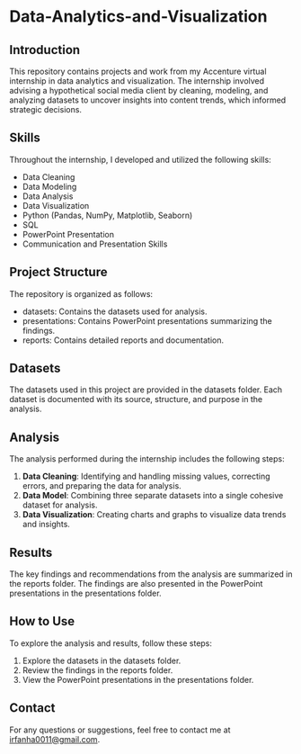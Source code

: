 # Data-Analytics-and-Visualization

## Introduction
This repository contains projects and work from my Accenture virtual internship in data analytics and visualization. The internship involved advising a hypothetical social media client by cleaning, modeling, and analyzing datasets to uncover insights into content trends, which informed strategic decisions.

## Skills
Throughout the internship, I developed and utilized the following skills:
- Data Cleaning
- Data Modeling
- Data Analysis
- Data Visualization
- Python (Pandas, NumPy, Matplotlib, Seaborn)
- SQL
- PowerPoint Presentation
- Communication and Presentation Skills

## Project Structure
The repository is organized as follows:
- datasets: Contains the datasets used for analysis.
- presentations: Contains PowerPoint presentations summarizing the findings.
- reports: Contains detailed reports and documentation.

## Datasets
The datasets used in this project are provided in the datasets folder. Each dataset is documented with its source, structure, and purpose in the analysis.

## Analysis
The analysis performed during the internship includes the following steps:
1. **Data Cleaning**: Identifying and handling missing values, correcting errors, and preparing the data for analysis.
2. **Data Model**: Combining three separate datasets into a single cohesive dataset for analysis.
3. **Data Visualization**: Creating charts and graphs to visualize data trends and insights.

## Results
The key findings and recommendations from the analysis are summarized in the reports folder. The findings are also presented in the PowerPoint presentations in the presentations folder.

## How to Use
To explore the analysis and results, follow these steps:
1. Explore the datasets in the datasets folder.
2. Review the findings in the reports folder.
3. View the PowerPoint presentations in the presentations folder.


## Contact
For any questions or suggestions, feel free to contact me at irfanha0011@gmail.com.
